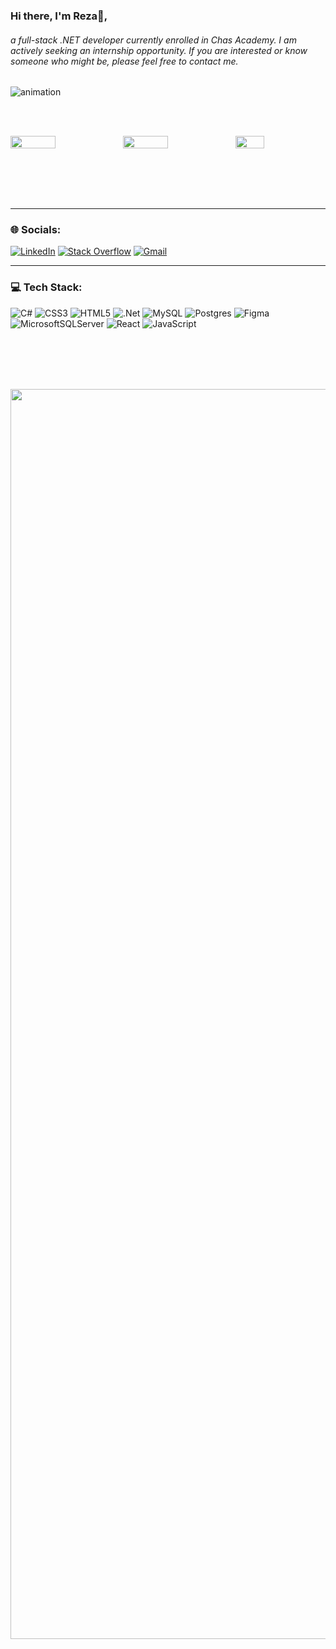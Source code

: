 ### Hi there, I'm Reza👋, <h6><p> a full-stack .NET developer currently enrolled in Chas Academy. I am actively seeking an internship opportunity. If you are interested or know someone who might be, please feel free to contact me.</p></h6>
![animation](https://github.com/Rezaeskandar/Rezaeskandar/assets/113901667/0045a370-f4f6-4ad1-9c59-059d9ad2ed83)

<br/><br/>


  <div style="display: flex; flex-direction: row;">
  <img align="center" width="40%" src="https://github-readme-streak-stats.herokuapp.com?user=Rezaeskandar&theme=tokyonight&hide_border=true" />
  <img class="img" align="center" width="40%" src="https://github-readme-stats.vercel.app/api?username=Rezaeskandar&show_icons=true&theme=radical" />
  <img class="img" align="center" width="32%" src="https://github-readme-stats.vercel.app/api/top-langs/?username=Rezaeskandar&theme=radical&layout=compact" />
</div>








  
<br/><br/> <br/> <br/> 
   _____________________________________________________________________________________________________________________________________________________

### 🌐 Socials:
[![LinkedIn](https://img.shields.io/badge/LinkedIn-%230077B5.svg?logo=linkedin&logoColor=white)](https://www.linkedin.com/in/reza-eskandari-5a4715202/) 
[![Stack Overflow](https://img.shields.io/badge/-Stackoverflow-FE7A16?logo=stack-overflow&logoColor=white)](https://stackoverflow.com/users/https://stackoverflow.com/users/21915926/reza) 
[![Gmail](https://img.shields.io/badge/Gmail-D14836?style=for-the-badge&logo=gmail&logoColor=white)]([https://mail.google.com])
_______________________________________________________________________________________________________________________________________________________

### 💻 Tech Stack:
![C#](https://img.shields.io/badge/c%23-%23239120.svg?style=for-the-badge&logo=c-sharp&logoColor=white) ![CSS3](https://img.shields.io/badge/css3-%231572B6.svg?style=for-the-badge&logo=css3&logoColor=white) ![HTML5](https://img.shields.io/badge/html5-%23E34F26.svg?style=for-the-badge&logo=html5&logoColor=white) ![.Net](https://img.shields.io/badge/.NET-5C2D91?style=for-the-badge&logo=.net&logoColor=white) ![MySQL](https://img.shields.io/badge/mysql-%2300f.svg?style=for-the-badge&logo=mysql&logoColor=white) ![Postgres](https://img.shields.io/badge/postgres-%23316192.svg?style=for-the-badge&logo=postgresql&logoColor=white) 	![Figma](https://img.shields.io/badge/figma-%23F24E1E.svg?style=for-the-badge&logo=figma&logoColor=white)
 ![MicrosoftSQLServer](https://img.shields.io/badge/Microsoft%20SQL%20Sever-CC2927?style=for-the-badge&logo=microsoft%20sql%20server&logoColor=white)
 ![React](https://img.shields.io/badge/react-%2320232a.svg?style=for-the-badge&logo=react&logoColor=%2361DAFB) ![JavaScript](https://img.shields.io/badge/javascript-%23323330.svg?style=for-the-badge&logo=javascript&logoColor=%23F7DF1E)

<br/><br/><br/><br/>
<p align="center">
 
<img width="2000px"  src="https://camo.githubusercontent.com/6038c8f1fd8f60de75477470e5a87210e9256202e01dfba9986446304a0f0254/68747470733a2f2f63617073756c652d72656e6465722e76657263656c2e6170702f6170693f747970653d776176696e6726636f6c6f723d6772616469656e74266865696768743d36302673656374696f6e3d666f6f746572">
</p>
<!-- Proudly created with GPRM ( https://gprm.itsvg.in ) -->

